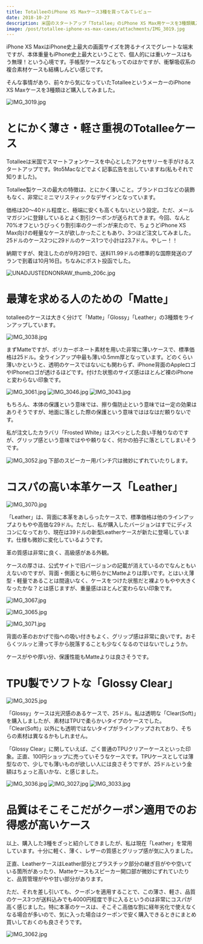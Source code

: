 ```yaml
---
title: TotalleeのiPhone XS Maxケース3種を買ってみてレビュー
date: 2018-10-27
description: 米国のスタートアップ「Totallee」のiPhone XS Max用ケースを3種類購入してみたので紹介します。
image: /post/totallee-iphone-xs-max-cases/attachments/IMG_3019.jpg
---
```



iPhone XS MaxはiPhone史上最大の画面サイズを誇るナイスでグレートな端末ですが、本体重量もiPhone史上最大ということで、個人的には重いケースはもう無理！という心境です。手帳型ケースなどもってのほかですが、衝撃吸収系の複合素材ケースも結構しんどい感じです。

そんな事情があり、前々から気になっていたTotalleeというメーカーのiPhone XS Maxケースを3種類ほど購入してみました。

![IMG_3019.jpg](attachments/f8ddc401.jpg)

# とにかく薄さ・軽さ重視のTotalleeケース

Totalleeは米国でスマートフォンケースを中心としたアクセサリーを手がけるスタートアップです。9to5Macなどでよく記事広告を出していますね(私もそれで知りました)。

Totallee製ケースの最大の特徴は、とにかく薄いこと。ブランドロゴなどの装飾もなく、非常にミニマリスティックなデザインとなっています。

価格は20〜40ドル程度と、極端に安くも高くもないという設定。ただ、メールマガジンに登録しているとよく割引クーポンが送られてきます。今回、なんと70%オフというびっくり割引率のクーポンが来たので、ちょうどiPhone XS Max向けの軽量なケースが欲しかったこともあり、3つほど注文してみました。25ドルのケース2つに29ドルのケース1つで小計は23.7ドル。やしー！！

納期ですが、発注したのが9月29日で、送料11.99ドルの標準的な国際発送のプランで到着は10月16日。ちなみにポスト投函でした。

![UNADJUSTEDNONRAW_thumb_206c.jpg](attachments/cdcf46ef.jpg)

# 最薄を求める人のための「Matte」

totalleeのケースは大きく分けて「Matte」「Glossy」「Leather」の3種類をラインアップしています。


![IMG_3038.jpg](attachments/b5fdec84.jpg)

まずMatteですが、ポリカーボネート素材を用いた非常に薄いケースで、標準価格は25ドル。全ラインアップ中最も薄い0.5mm厚となっています。どのくらい薄いかというと、透明のケースではないにも関わらず、iPhone背面のAppleロゴやIPhoneロゴが透けるほどです。付けた状態のサイズ感はほとんど裸のiPhoneと変わらない印象です。

![IMG_3061.jpg](attachments/3cceeb04.jpg)
![IMG_3046.jpg](attachments/88e38aed.jpg)
![IMG_3043.jpg](attachments/8de1958c.jpg)

もちろん、本体の保護という意味では、擦り傷防止という意味では一定の効果はありそうですが、地面に落とした際の保護という意味でははなはだ頼りないです。

私が注文したカラバリ「Frosted White」はスベッとした良い手触りなのですが、グリップ感という意味ではやや頼りなく、何かの拍子に落としてしまいそうです。

![IMG_3052.jpg](attachments/9f1d6139.jpg)
下部のスピーカー用パンチ穴は微妙にずれていたりします。



# コスパの高い本革ケース「Leather」

![IMG_3070.jpg](attachments/0d923b60.jpg)

「Leather」は、背面に本革をあしらったケースで、標準価格は他のラインアップよりもやや高価な29ドル。ただし、私が購入したバージョンはすでにディスコンになっており、現在は39ドルの新型Leatherケースが新たに登場しています。仕様も微妙に変化しているようです。

革の質感は非常に良く、高級感がある外観。

ケースの厚さは、公式サイトで旧バージョンの記載が消えているのでなんともいえないのですが、背面・側面ともに明らかにMatteよりは厚いです。とはいえ薄型・軽量であることは間違いなく、ケースをつけた状態だと裸よりもやや大きくなったかな？とは感じますが、重量感はほとんど変わらない印象です。

![IMG_3067.jpg](attachments/8b7e0531.jpg)

![IMG_3065.jpg](attachments/8d80137d.jpg)

![IMG_3071.jpg](attachments/7cab16c1.jpg)

背面の革のおかげで指への吸い付きもよく、グリップ感は非常に良いです。おそらくツルッと滑って手から脱落することも少なくなるのではないでしょうか。

ケースがやや厚い分、保護性能もMatteよりは良さそうです。

# TPU製でソフトな「Glossy Clear」

![IMG_3025.jpg](attachments/fbb66b73.jpg)

「Glossy」ケースは光沢感のあるケースで、25ドル。私は透明な「Clear(Soft)」を購入しましたが、素材はTPUで柔らかいタイプのケースでした。「Clear(Soft)」以外にも透明ではないタイプがラインアップされており、そちらの素材は異なるかもしれません。

「Glossy Clear」に関していえば、ごく普通のTPUクリアーケースといった印象。正直、100円ショップに売っていそうなケースです。TPUケースとしては薄型なので、少しでも薄いものが欲しい人には良さそうですが、25ドルという金額はちょっと高いかな、と感じました。

![IMG_3036.jpg](attachments/ea9225d7.jpg)
![IMG_3027.jpg](attachments/0d88b65b.jpg)
![IMG_3033.jpg](attachments/b8bde2d1.jpg)

# 品質はそこそこだがクーポン適用でのお得感が高いケース

以上、購入した3種をざっと紹介してきましたが、私は現在「Leather」を常用しています。十分に軽く、薄く、レザーの質感とグリップ感が気に入りました。

正直、LeatherケースはLeather部分とプラスチック部分の継ぎ目がやや空いている箇所があったり、Matteケースもスピーカー開口部が微妙にずれていたりと、品質管理がやや甘い部分があります。

ただ、それを差し引いても、クーポンを適用することで、この薄さ、軽さ、品質のケース3つが送料込みでも4000円程度で手に入るというのは非常にコスパが高く感じました。特に本革のケースは、そこそこ高価な割に経年劣化で使えなくなる場合が多いので、気に入った場合はクーポンで安く購入できるときにまとめ買いしておくのも良さそうです。

![IMG_3062.jpg](attachments/6f0093da.jpg)